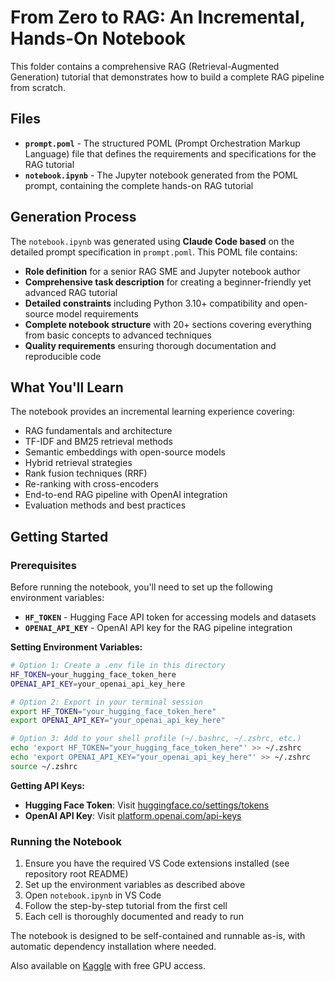 # From Zero to RAG: An Incremental, Hands-On Notebook

This folder contains a comprehensive RAG (Retrieval-Augmented Generation) tutorial that demonstrates how to build a complete RAG pipeline from scratch.

## Files

- **`prompt.poml`** - The structured POML (Prompt Orchestration Markup Language) file that defines the requirements and specifications for the RAG tutorial
- **`notebook.ipynb`** - The Jupyter notebook generated from the POML prompt, containing the complete hands-on RAG tutorial

## Generation Process

The `notebook.ipynb` was generated using **Claude Code based** on the detailed prompt specification in `prompt.poml`. This POML file contains:

- **Role definition** for a senior RAG SME and Jupyter notebook author
- **Comprehensive task description** for creating a beginner-friendly yet advanced RAG tutorial
- **Detailed constraints** including Python 3.10+ compatibility and open-source model requirements
- **Complete notebook structure** with 20+ sections covering everything from basic concepts to advanced techniques
- **Quality requirements** ensuring thorough documentation and reproducible code

## What You'll Learn

The notebook provides an incremental learning experience covering:

- RAG fundamentals and architecture
- TF-IDF and BM25 retrieval methods
- Semantic embeddings with open-source models
- Hybrid retrieval strategies
- Rank fusion techniques (RRF)
- Re-ranking with cross-encoders
- End-to-end RAG pipeline with OpenAI integration
- Evaluation methods and best practices

## Getting Started

### Prerequisites

Before running the notebook, you'll need to set up the following environment variables:

- **`HF_TOKEN`** - Hugging Face API token for accessing models and datasets
- **`OPENAI_API_KEY`** - OpenAI API key for the RAG pipeline integration

**Setting Environment Variables:**

```bash
# Option 1: Create a .env file in this directory
HF_TOKEN=your_hugging_face_token_here
OPENAI_API_KEY=your_openai_api_key_here

# Option 2: Export in your terminal session
export HF_TOKEN="your_hugging_face_token_here"
export OPENAI_API_KEY="your_openai_api_key_here"

# Option 3: Add to your shell profile (~/.bashrc, ~/.zshrc, etc.)
echo 'export HF_TOKEN="your_hugging_face_token_here"' >> ~/.zshrc
echo 'export OPENAI_API_KEY="your_openai_api_key_here"' >> ~/.zshrc
source ~/.zshrc
```

**Getting API Keys:**
- **Hugging Face Token**: Visit [huggingface.co/settings/tokens](https://huggingface.co/settings/tokens)
- **OpenAI API Key**: Visit [platform.openai.com/api-keys](https://platform.openai.com/api-keys)

### Running the Notebook

1. Ensure you have the required VS Code extensions installed (see repository root README)
2. Set up the environment variables as described above
3. Open `notebook.ipynb` in VS Code
4. Follow the step-by-step tutorial from the first cell
5. Each cell is thoroughly documented and ready to run

The notebook is designed to be self-contained and runnable as-is, with automatic dependency installation where needed.

Also available on [Kaggle](https://www.kaggle.com/code/gabe4ai/notebook) with free GPU access.